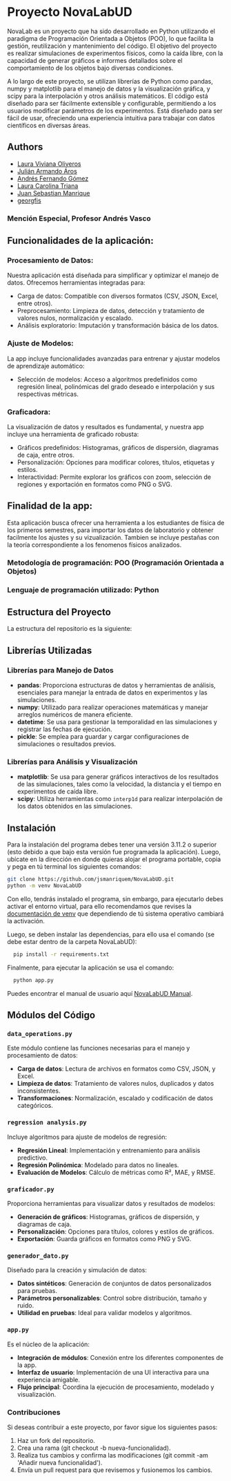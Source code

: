 # Proyecto NovaLabUD

NovaLab es un proyecto que ha sido desarrollado en Python utilizando el paradigma de Programación Orientada a Objetos (POO), lo que facilita la gestión, reutilización y mantenimiento del código. El objetivo del proyecto es realizar simulaciones de experimentos físicos, como la caída libre, con la capacidad de generar gráficos e informes detallados sobre el comportamiento de los objetos bajo diversas condiciones.

A lo largo de este proyecto, se utilizan librerías de Python como pandas, numpy y matplotlib para el manejo de datos y la visualización gráfica, y scipy para la interpolación y otros análisis matemáticos. El código está diseñado para ser fácilmente extensible y configurable, permitiendo a los usuarios modificar parámetros de los experimentos. Está diseñado para ser fácil de usar, ofreciendo una experiencia intuitiva para trabajar con datos científicos en diversas áreas.

## Authors

- [Laura Viviana Oliveros](https://www.github.com/OliverosLau)
- [Julián Armando Áros](https://www.github.com/Julianaros)
- [Andrés Fernando Gómez](https://www.github.com/fernandogomez0621)
- [Laura Carolina Triana](https://www.github.com/lctrianam)
- [Juan Sebastian Manrique](https://www.github.com/jsmanriquem)
- [georgfis](https://www.github.com/georgfis)

### Mención Especial, Profesor Andrés Vasco

## Funcionalidades de la aplicación:

### Procesamiento de Datos:

Nuestra aplicación está diseñada para simplificar y optimizar el manejo de datos. Ofrecemos herramientas integradas para:

- Carga de datos: Compatible con diversos formatos (CSV, JSON, Excel, entre otros).
- Preprocesamiento: Limpieza de datos, detección y tratamiento de valores nulos, normalización y escalado.
- Análisis exploratorio: Imputación y transformación básica de los datos.

### Ajuste de Modelos:

La app incluye funcionalidades avanzadas para entrenar y ajustar modelos de aprendizaje automático:

- Selección de modelos: Acceso a algoritmos predefinidos como regresión lineal, polinómicas del grado deseado e interpolación y sus respectivas métricas.

### Graficadora:

La visualización de datos y resultados es fundamental, y nuestra app incluye una herramienta de graficado robusta:

- Gráficos predefinidos: Histogramas, gráficos de dispersión, diagramas de caja, entre otros.
- Personalización: Opciones para modificar colores, títulos, etiquetas y estilos.
- Interactividad: Permite explorar los gráficos con zoom, selección de regiones y exportación en formatos como PNG o SVG.

## Finalidad de la app:

Esta aplicación busca ofrecer una herramienta a los estudiantes de física de los primeros semestres, para importar los datos de laboratorio y obtener facilmente los ajustes y su vizualización. Tambien se incluye pestañas con la teoría correspondiente a los fenomenos físicos analizados.

### Metodología de programación: POO (Programación Orientada a Objetos)

### Lenguaje de programación utilizado: Python

## Estructura del Proyecto

La estructura del repositorio es la siguiente:

## Librerías Utilizadas

### Librerías para Manejo de Datos

- **pandas**: Proporciona estructuras de datos y herramientas de análisis, esenciales para manejar la entrada de datos en experimentos y las simulaciones.
- **numpy**: Utilizado para realizar operaciones matemáticas y manejar arreglos numéricos de manera eficiente.
- **datetime**: Se usa para gestionar la temporalidad en las simulaciones y registrar las fechas de ejecución.
- **pickle**: Se emplea para guardar y cargar configuraciones de simulaciones o resultados previos.

### Librerías para Análisis y Visualización

- **matplotlib**: Se usa para generar gráficos interactivos de los resultados de las simulaciones, tales como la velocidad, la distancia y el tiempo en experimentos de caída libre.
- **scipy**: Utiliza herramientas como `interp1d` para realizar interpolación de los datos obtenidos en las simulaciones.

## Instalación

Para la instalación del programa debes tener una versión 3.11.2 o superior (esto debido a que bajo esta versión fue programada la aplicación). Luego, ubícate en la dirección en donde quieras alojar el programa portable, copia y pega en tú terminal los siguientes comandos:

```bash
git clone https://github.com/jsmanriquem/NovaLabUD.git
python -m venv NovaLabUD
```

Con ello, tendrás instalado el programa, sin embargo, para ejecutarlo debes activar el entorno virtual, para ello recomendamos que revises la [documentación de venv](https://docs.python.org/3/library/venv.html#how-venvs-work) que dependiendo de tú sistema operativo cambiará la activación.

Luego, se deben instalar las dependencias, para ello usa el comando (se debe estar dentro de la carpeta NovaLabUD):

```bash
  pip install -r requirements.txt
```

Finalmente, para ejecutar la aplicación se usa el comando:

```bash
  python app.py
```

Puedes encontrar el manual de usuario aquí [NovaLabUD Manual](https://jsmanriquem.github.io/NovaLabUD/).

## Módulos del Código

### `data_operations.py`

Este módulo contiene las funciones necesarias para el manejo y procesamiento de datos:

- **Carga de datos**: Lectura de archivos en formatos como CSV, JSON, y Excel.
- **Limpieza de datos**: Tratamiento de valores nulos, duplicados y datos inconsistentes.
- **Transformaciones**: Normalización, escalado y codificación de datos categóricos.

### `regression analysis.py`

Incluye algoritmos para ajuste de modelos de regresión:

- **Regresión Lineal**: Implementación y entrenamiento para análisis predictivo.
- **Regresión Polinómica**: Modelado para datos no lineales.
- **Evaluación de Modelos**: Cálculo de métricas como R², MAE, y RMSE.

### `graficador.py`

Proporciona herramientas para visualizar datos y resultados de modelos:

- **Generación de gráficos**: Histogramas, gráficos de dispersión, y diagramas de caja.
- **Personalización**: Opciones para títulos, colores y estilos de gráficos.
- **Exportación**: Guarda gráficos en formatos como PNG y SVG.

### `generador_dato.py`

Diseñado para la creación y simulación de datos:

- **Datos sintéticos**: Generación de conjuntos de datos personalizados para pruebas.
- **Parámetros personalizables**: Control sobre distribución, tamaño y ruido.
- **Utilidad en pruebas**: Ideal para validar modelos y algoritmos.

### `app.py`

Es el núcleo de la aplicación:

- **Integración de módulos**: Conexión entre los diferentes componentes de la app.
- **Interfaz de usuario**: Implementación de una UI interactiva para una experiencia amigable.
- **Flujo principal**: Coordina la ejecución de procesamiento, modelado y visualización.

### Contribuciones

Si deseas contribuir a este proyecto, por favor sigue los siguientes pasos:

1. Haz un fork del repositorio.
2. Crea una rama (git checkout -b nueva-funcionalidad).
3. Realiza tus cambios y confirma las modificaciones (git commit -am 'Añadir nueva funcionalidad').
4. Envía un pull request para que revisemos y fusionemos los cambios.

